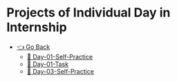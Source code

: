 # Projects of Individual Day in Internship

- [👈 Go Back](./../Readme.md)
  - [📁 Day-01-Self-Practice](./Day-01-Self-Practice/README.md)
  - [📁 Day-01-Task](./Day-01-Task/README.md)
  - [📁 Day-03-Self-Practice](./Day-03-Self-Practice/README.md)
